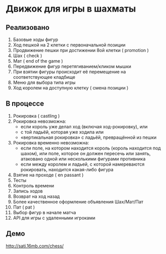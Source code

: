 ﻿Движок для игры в шахматы
=========================

Реализовано
-----------

1. Базовые ходы фигур
2. Ход пешкой на 2 клетки с первоначальной позиции
3. Продвижение пешки при достижении 8ой клетки ( promotion )
4. Шах ( check )
5. Мат ( end of the game )
6. Передвижение фигур перетягиванием/кликом мышки
7. При взятии фигуры происходит её перемещение на соответствующее кладбище
8. Меню для выбора типа игры
9. Ход королем на доступную клетку ( смена позиции )

В процессе
----------

1. Рокировка ( castling )
2. Рокировка невозможна:
    * если король уже делал ход (включая ход-рокировку), или
    * с той ладьёй, которая уже ходила или
    * «вертикальная рокировка» с ладьёй, превращённой из пешки
3. Рокировка временно невозможна:
    * если поле, на котором находится король (король находится под шахом), или поле, которое он должен пересечь или занять, атаковано одной или несколькими фигурами противника
    * если между королем и ладьей, с которой намереваются рокировать, находится какая-либо фигура
4. Взятие на проходе ( en passant )
5. Тесты
6. Контроль времени
7. Запись ходов
8. Возврат на ход назад
9. Более качественное оформление объявления Шах/Мат/Пат
10. Пат ( pat )
11. Выбор фигур в начале матча
12. API для игры с удаленными игроками

Демо
----

http://sati.16mb.com/chess/